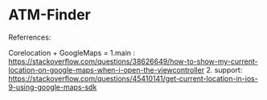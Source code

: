 # ATM-Finder

Referrences:

Corelocation + GoogleMaps = 
1.main : https://stackoverflow.com/questions/38626649/how-to-show-my-current-location-on-google-maps-when-i-open-the-viewcontroller
2. support: https://stackoverflow.com/questions/45410141/get-current-location-in-ios-9-using-google-maps-sdk
